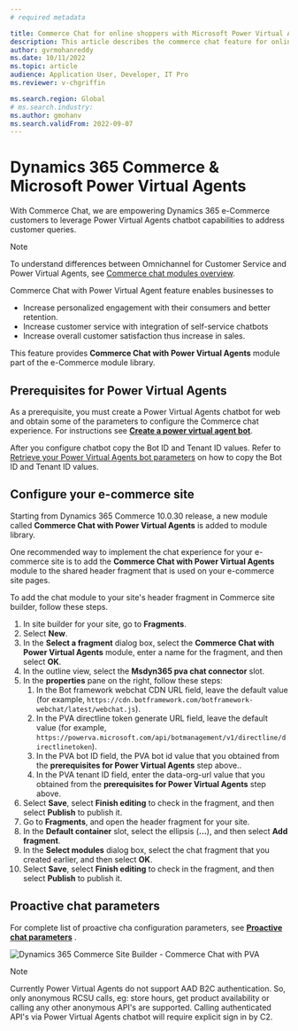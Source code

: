 ```yaml
---
# required metadata

title: Commerce Chat for online shoppers with Microsoft Power Virtual Agents
description: This article describes the commerce chat feature for online shoppers by integrating Dynamics 365 Commerce with Microsoft Power Virtual Agents.
author: gvrmohanreddy
ms.date: 10/11/2022
ms.topic: article
audience: Application User, Developer, IT Pro
ms.reviewer: v-chgriffin

ms.search.region: Global
# ms.search.industry: 
ms.author: gmohanv
ms.search.validFrom: 2022-09-07
---
```


# Dynamics 365 Commerce & Microsoft Power Virtual Agents 

With Commerce Chat, we are empowering Dynamics 365 e-Commerce customers to leverage Power Virtual Agents chatbot capabilities to address customer queries.

> [!NOTE] 
> To understand differences between Omnichannel for Customer Service and Power Virtual Agents, see [Commerce chat modules overview](/commerce-chat-modules-overview.md).

Commerce Chat with Power Virtual Agent feature enables businesses to

- Increase personalized engagement with their consumers and better retention.
- Increase customer service with integration of self-service chatbots
- Increase overall customer satisfaction thus increase in sales.
 
This feature provides **Commerce Chat with Power Virtual Agents** module part of the e-Commerce module library.

## Prerequisites for Power Virtual Agents

As a prerequisite, you must create a Power Virtual Agents chatbot for web and obtain some of the parameters to configure the Commerce chat experience. For instructions see **[Create a power virtual agent bot](https://docs.microsoft.com/en-us/power-virtual-agents/authoring-first-bot)**.

After you configure chatbot copy the Bot ID and Tenant ID values. Refer to [Retrieve your Power Virtual Agents bot parameters](https://learn.microsoft.com/en-us/power-virtual-agents/publication-connect-bot-to-custom-application#retrieve-your-power-virtual-agents-bot-parameters) on how to copy the Bot ID and Tenant ID values.


## Configure your e-commerce site 

Starting from Dynamics 365 Commerce 10.0.30 release, a new module called **Commerce Chat with Power Virtual Agents** is added to module library. 

One recommended way to implement the chat experience for your e-commerce site is to add the  **Commerce Chat with Power Virtual Agents** module to the shared header fragment that is used on your e-commerce site pages.

To add the chat module to your site's header fragment in Commerce site builder, follow these steps.

1. In site builder for your site, go to **Fragments**.
1. Select **New**.
1. In the **Select a fragment** dialog box, select the **Commerce Chat with Power Virtual Agents** module, enter a name for the fragment, and then select **OK**.
1. In the outline view, select the **Msdyn365 pva chat connector** slot.
1. In the **properties** pane on the right, follow these steps:
    1. In the Bot framework webchat CDN URL field, leave the default value (for example, `https://cdn.botframework.com/botframework-webchat/latest/webchat.js`).
    1. In the PVA directline token generate URL field, leave the default value (for example, `https://powerva.microsoft.com/api/botmanagement/v1/directline/directlinetoken`).
    1. In the PVA bot ID field, the PVA bot id value that you obtained from the **prerequisites for Power Virtual Agents** step above..
    1. In the PVA tenant ID field, enter the data-org-url value that you obtained from the **prerequisites for Power Virtual Agents** step above.
1. Select **Save**, select **Finish editing** to check in the fragment, and then select **Publish** to publish it.
1. Go to **Fragments**, and open the header fragment for your site.
1. In the **Default container** slot, select the ellipsis (**...**), and then select **Add fragment**.
1. In the **Select modules** dialog box, select the chat fragment that you created earlier, and then select **OK**.
1. Select **Save**, select **Finish editing** to check in the fragment, and then select **Publish** to publish it.

## Proactive chat parameters

For complete list of proactive cha configuration parameters, see  **[Proactive chat parameters](/chat-modules-proactive-chat-properties.md)** .

![Dynamics 365 Commerce Site Builder - Commerce Chat with PVA](media/Commerce-chat-wiht-pva-creating-new-fragment.png)

> [!NOTE] 
> Currently Power Virtual Agents do not support AAD B2C authentication.  So, only anonymous RCSU calls, eg: store hours, get product availability or calling any other anonymous API's are supported. Calling authenticated API's via Power Virtual Agents chatbot will require explicit sign in by C2. 
